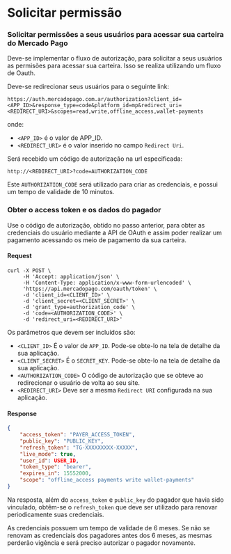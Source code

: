﻿---
  indexable: false
---

# Solicitar permissão

### Solicitar permissões a seus usuários para acessar sua carteira do Mercado Pago

Deve-se implementar o fluxo de autorização, para solicitar a seus usuários as permisões para acessar sua carteira. Isso se realiza utilizando um fluxo de Oauth.

Deve-se redirecionar seus usuários para o seguinte link:

`https://auth.mercadopago.com.ar/authorization?client_id=<APP_ID>&response_type=code&platform_id=mp&redirect_uri=<REDIRECT_URI>&scopes=read,write,offline_access,wallet-payments`

onde:

* `<APP_ID>` é o valor de APP_ID.
* `<REDIRECT_URI>` é o valor inserido no campo `Redirect Uri`.

Será recebido um código de autorização na url especificada:

`http://<REDIRECT_URI>?code=AUTHORIZATION_CODE`

Este `AUTHORIZATION_CODE` será utilizado para criar as credenciais, e possui um tempo de validade de 10 minutos.

### Obter o access token e os dados do pagador

Use o código de autorização, obtido no passo anterior, para obter as credenciais do usuário mediante a API de OAuth e assim poder realizar um pagamento acessando os meio de pagamento da sua carteira.

#### Request
```curl
curl -X POST \
     -H 'Accept: application/json' \
     -H 'Content-Type: application/x-www-form-urlencoded' \
     'https://api.mercadopago.com/oauth/token' \
     -d 'client_id=<CLIENT_ID>' \
     -d 'client_secret=<CLIENT_SECRET>' \
     -d 'grant_type=authorization_code' \
     -d 'code=<AUTHORIZATION_CODE>' \
     -d 'redirect_uri=<REDIRECT_URI>'
```

Os parâmetros que devem ser incluídos são:

* `<CLIENT_ID>` É o valor de `APP_ID`. Pode-se obte-lo na tela de detalhe da sua aplicação.
* `<CLIENT_SECRET>` É o `SECRET_KEY`. Pode-se obte-lo na tela de detalhe da sua aplicação.
* `<AUTHORIZATION_CODE>` O código de autorização que se obteve ao redirecionar o usuário de volta ao seu site.
* `<REDIRECT_URI>` Deve ser a mesma `Redirect URI` configurada na sua aplicação.

#### Response
```json
{
    "access_token": "PAYER_ACCESS_TOKEN",
    "public_key": "PUBLIC_KEY",
    "refresh_token": "TG-XXXXXXXXX-XXXXX",
    "live_mode": true,
    "user_id": USER_ID,
    "token_type": "bearer",
    "expires_in": 15552000,
    "scope": "offline_access payments write wallet-payments"
}
```

Na resposta, além do `access_token` e `public_key` do pagador que havia sido vinculado, obtêm-se o `refresh_token` que deve ser utilizado para renovar periodicamente suas credenciais.

As credenciais possuem um tempo de validade de 6 meses. Se não se renovam as credenciais dos pagadores antes dos 6 meses, as mesmas perderão vigência e será preciso autorizar o pagador novamente.
